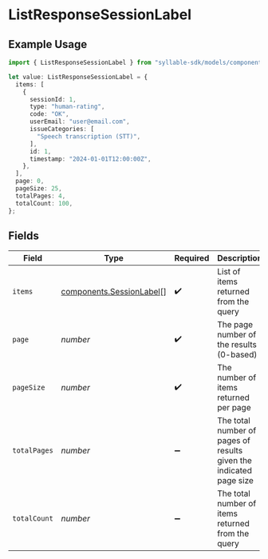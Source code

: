 # ListResponseSessionLabel

## Example Usage

```typescript
import { ListResponseSessionLabel } from "syllable-sdk/models/components";

let value: ListResponseSessionLabel = {
  items: [
    {
      sessionId: 1,
      type: "human-rating",
      code: "OK",
      userEmail: "user@email.com",
      issueCategories: [
        "Speech transcription (STT)",
      ],
      id: 1,
      timestamp: "2024-01-01T12:00:00Z",
    },
  ],
  page: 0,
  pageSize: 25,
  totalPages: 4,
  totalCount: 100,
};
```

## Fields

| Field                                                                | Type                                                                 | Required                                                             | Description                                                          | Example                                                              |
| -------------------------------------------------------------------- | -------------------------------------------------------------------- | -------------------------------------------------------------------- | -------------------------------------------------------------------- | -------------------------------------------------------------------- |
| `items`                                                              | [components.SessionLabel](../../models/components/sessionlabel.md)[] | :heavy_check_mark:                                                   | List of items returned from the query                                |                                                                      |
| `page`                                                               | *number*                                                             | :heavy_check_mark:                                                   | The page number of the results (0-based)                             | 0                                                                    |
| `pageSize`                                                           | *number*                                                             | :heavy_check_mark:                                                   | The number of items returned per page                                | 25                                                                   |
| `totalPages`                                                         | *number*                                                             | :heavy_minus_sign:                                                   | The total number of pages of results given the indicated page size   | 4                                                                    |
| `totalCount`                                                         | *number*                                                             | :heavy_minus_sign:                                                   | The total number of items returned from the query                    | 100                                                                  |